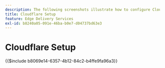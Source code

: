 ```yaml
---
description: The following screenshots illustrate how to configure Cloudflare to deliver content.  Essential settings are marked with a red circle.
title: Cloudflare Setup
feature: Edge Delivery Services
exl-id: b8240a05-091e-46ba-b0e7-d04737bd63e3
---
```

# Cloudflare Setup

{{$include b8069e14-6357-4b12-84c2-b4ffe9fa96a3}}
